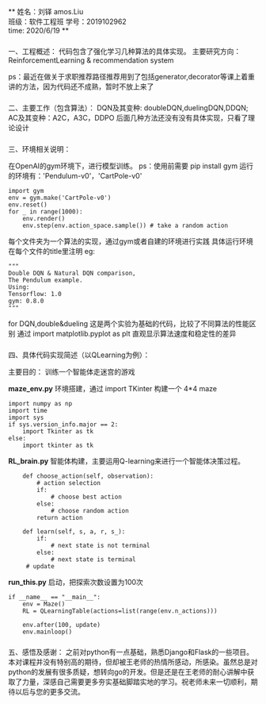 ** 
姓名：刘铎 amos.Liu  
班级：软件工程班 
学号：2019102962  
time: 2020/6/19 
**

###
一、工程概述：
代码包含了强化学习几种算法的具体实现。
主要研究方向：ReinforcementLearning & recommendation system

ps：最近在做关于求职推荐路径推荐用到了包括generator,decorator等课上着重讲的方法，因为代码还不成熟，暂时不放上来了
###

###
二、主要工作（包含算法）：
DQN及其变种: doubleDQN,duelingDQN,DDQN;
AC及其变种：A2C，A3C，DDPO 后面几种方法还没有没有具体实现，只看了理论设计
###

###
三、环境相关说明：

在OpenAI的gym环境下，进行模型训练。 ps：使用前需要 pip install gym
运行的环境有：'Pendulum-v0'，'CartPole-v0'

```
import gym
env = gym.make('CartPole-v0')
env.reset()
for _ in range(1000):
    env.render()
    env.step(env.action_space.sample()) # take a random action

```

每个文件夹为一个算法的实现，通过gym或者自建的环境进行实践
具体运行环境在每个文件的title里注明
eg:
```
"""
Double DQN & Natural DQN comparison,
The Pendulum example.
Using:
Tensorflow: 1.0
gym: 0.8.0
"""
```

for DQN,double&dueling
这是两个实验为基础的代码，比较了不同算法的性能区别
通过 import matplotlib.pyplot as plt 直观显示算法速度和稳定性的差异

###

###
四、具体代码实现简述（以QLearning为例）：

主要目的： 训练一个智能体走迷宫的游戏

**maze_env.py**
环境搭建，通过 import TKinter 构建一个 4*4 maze
```
import numpy as np
import time
import sys
if sys.version_info.major == 2:
    import Tkinter as tk
else:
    import tkinter as tk 
```

**RL_brain.py**
智能体构建，主要运用Q-learning来进行一个智能体决策过程。
```
    def choose_action(self, observation):
        # action selection
        if:
            # choose best action
        else:
            # choose random action
        return action

    def learn(self, s, a, r, s_):
        if:
            # next state is not terminal
        else:
            # next state is terminal
     # update
```

**run_this.py**
启动，把探索次数设置为100次
```
if __name__ == "__main__":
    env = Maze()
    RL = QLearningTable(actions=list(range(env.n_actions)))

    env.after(100, update)
    env.mainloop()
```
###

###
五、感悟及感谢：
    之前对python有一点基础，熟悉Django和Flask的一些项目。本对课程并没有特别高的期待，但却被王老师的热情所感动，所感染。虽然总是对python的发展有很多质疑，想转向go的开发。但是还是在王老师的耐心讲解中获取了力量，深感自己需要更多夯实基础脚踏实地的学习。祝老师未来一切顺利，期待以后与您的更多交流。